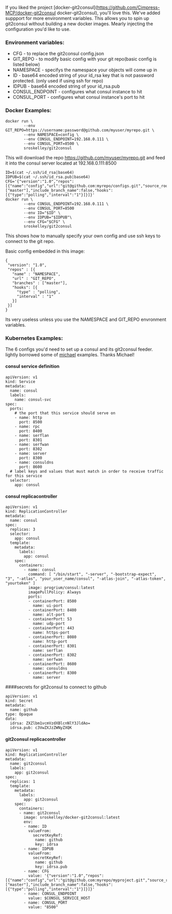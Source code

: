 If you liked the project [docker-git2consul](https://github.com/Cimpress-MCP/docker-git2consul docker-git2consul), you'll love this. We've added suppport for more environment variables. This allows you to spin up git2consul without building a new docker images. Mearly injecting the configuration you'd like to use.

### Environment variables:

*   CFG       - to replace the git2consul config.json  
*   GIT_REPO  - to modify basic config with your git repo(basic config is listed below)  
*   NAMESPACE - specifys the namespace your objects will come up in  
*   ID        - base64 encoded string of your id_rsa key that is not password protected. (only used if using ssh for repo)  
*   IDPUB     - base64 encoded string of your id_rsa.pub  
*   CONSUL_ENDPOINT - configures what consul instance to hit  
*   CONSUL_PORT - configures what consul instance's port to hit  


### Docker Examples:

```
docker run \
        --env GIT_REPO=https://username:password@github.com/myuser/myrepo.git \
        --env NAMESPACE=config \
        --env CONSUL_ENDPOINT=192.168.0.111 \
        --env CONSUL_PORT=8500 \
        sroskelley/git2consul
```
This will download the repo https://github.com/myuser/myrepo.git and feed it into the consul server located at 192.168.0.111:8500

```
ID=$(cat ~/.ssh/id_rsa|base64)
IDPUB=$(cat ~/.ssh/id_rsa.pub|base64)
CFG='{"version":"1.0","repos":[{"name":"config","url":"git@github.com:myrepo/configs.git","source_root":"dev","mountpoint":"","branches":["master"],"include_branch_name":false,"hooks":[{"type":"polling","interval":"1"}]}]}'
docker run \
        --env CONSUL_ENDPOINT=192.168.0.111 \
        --env CONSUL_PORT=8500
        --env ID="$ID" \
        --env IDPUB="$IDPUB"\
        --env CFG="$CFG" \
        sroskelley/git2consul
```
This shows how to manually specify your own config and use ssh keys to connect to the git repo. 


Basic config embedded in this image:
```
{
 "version": "1.0",
 "repos" : [{
   "name" : "NAMESPACE",
   "url" : "GIT_REPO",
   "branches" : ["master"],
   "hooks": [{
     "type" : "polling",
     "interval" : "1"
   }]
 }]
}
```
Its very useless unless you use the NAMESPACE and GIT_REPO envronment variables. 

### Kubernetes Examples:

The 6 configs you'd need to set up a consul and its git2consul feeder. lightly borrowed some of [michael](http://www.devoperandi.com/deploying-consul-in-kubernetes/ "michael's") examples. Thanks Michael!

#### consul service definition

```
apiVersion: v1
kind: Service
metadata:
  name: consul
  labels:
    name: consul-svc
spec:
  ports:
    # the port that this service should serve on
    - name: http
      port: 8500
    - name: rpc
      port: 8400
    - name: serflan
      port: 8301
    - name: serfwan
      port: 8302
    - name: server
      port: 8300
    - name: consuldns
      port: 8600
  # label keys and values that must match in order to receive traffic for this service
  selector:
    app: consul
```

#### consul replicacontroller

```
apiVersion: v1
kind: ReplicationController
metadata:
  name: consul
spec:
  replicas: 3
  selector:
    app: consul
  template:
    metadata:
      labels:
        app: consul
    spec:
      containers:
        - name: consul
          command: [ "/bin/start", "-server", "-bootstrap-expect", "3", "-atlas", "your_user_name/consul", "-atlas-join", "-atlas-token", "yourtoken" ]
          image: progrium/consul:latest
          imagePullPolicy: Always
          ports:
          - containerPort: 8500
            name: ui-port
          - containerPort: 8400
            name: alt-port
          - containerPort: 53
            name: udp-port
          - containerPort: 443
            name: https-port
          - containerPort: 8080
            name: http-port
          - containerPort: 8301
            name: serflan
          - containerPort: 8302
            name: serfwan
          - containerPort: 8600
            name: consuldns
          - containerPort: 8300
            name: server
```

####secrets for git2consul to connect to github

```
apiVersion: v1
kind: Secret
metadata:
  name: github
type: Opaque
data:
  idrsa: ZXZlbm1vcmVzdXBlcnNlY3JldAo=
  idrsa.pub: c3VwZXJzZWNyZXQK
```

#### git2consul replicacontroller

```
apiVersion: v1
kind: ReplicationController
metadata:
  name: git2consul
  labels:
    app: git2consul
spec:
  replicas: 1
  template:
    metadata:
      labels:
        app: git2consul
    spec:
      containers:
      - name: git2consul
        image: sroskelley/docker-git2consul:latest
        env:
        - name: ID
          valueFrom:
            secretKeyRef:
             name: github
             key: idrsa
        - name: IDPUB
          valueFrom:
            secretKeyRef:
             name: github
             key: idrsa.pub
        - name: CFG
          value: '{"version":"1.0","repos":[{"name":"config","url":"git@github.com:myrepo/myproject.git","source_root":"dev","mountpoint":"","branches":["master"],"include_branch_name":false,"hooks":[{"type":"polling","interval":"1"}]}]}'
        - name: CONSUL_ENDPOINT
          value: $CONSUL_SERVICE_HOST
        - name: CONSUL_PORT
          value: "8500"
```
